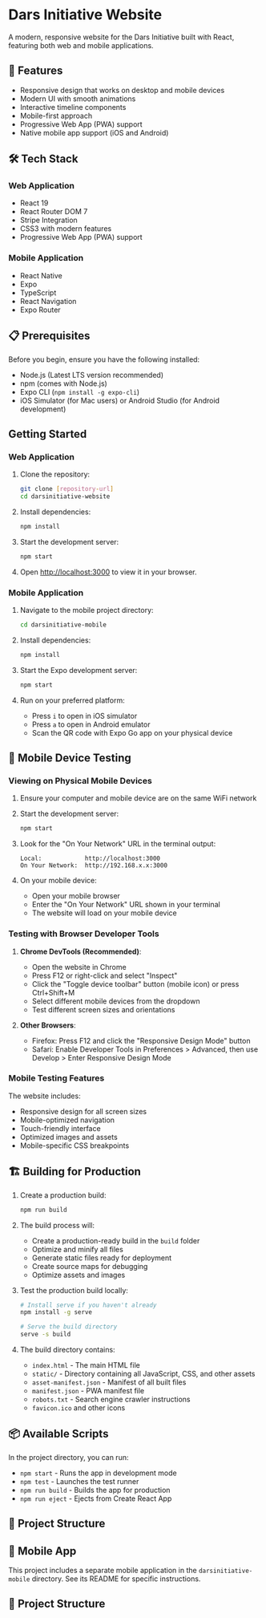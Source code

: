 # Dars Initiative Website

A modern, responsive website for the Dars Initiative built with React, featuring both web and mobile applications.

## 🚀 Features

- Responsive design that works on desktop and mobile devices
- Modern UI with smooth animations
- Interactive timeline components
- Mobile-first approach
- Progressive Web App (PWA) support
- Native mobile app support (iOS and Android)

## 🛠️ Tech Stack

### Web Application
- React 19
- React Router DOM 7
- Stripe Integration
- CSS3 with modern features
- Progressive Web App (PWA) support

### Mobile Application
- React Native
- Expo
- TypeScript
- React Navigation
- Expo Router

## 📋 Prerequisites

Before you begin, ensure you have the following installed:
- Node.js (Latest LTS version recommended)
- npm (comes with Node.js)
- Expo CLI (`npm install -g expo-cli`)
- iOS Simulator (for Mac users) or Android Studio (for Android development)

## Getting Started

### Web Application

1. Clone the repository:
   ```bash
   git clone [repository-url]
   cd darsinitiative-website
   ```

2. Install dependencies:
   ```bash
   npm install
   ```

3. Start the development server:
   ```bash
   npm start
   ```

4. Open [http://localhost:3000](http://localhost:3000) to view it in your browser.

### Mobile Application

1. Navigate to the mobile project directory:
   ```bash
   cd darsinitiative-mobile
   ```

2. Install dependencies:
   ```bash
   npm install
   ```

3. Start the Expo development server:
   ```bash
   npm start
   ```

4. Run on your preferred platform:
   - Press `i` to open in iOS simulator
   - Press `a` to open in Android emulator
   - Scan the QR code with Expo Go app on your physical device

## 📱 Mobile Device Testing

### Viewing on Physical Mobile Devices

1. Ensure your computer and mobile device are on the same WiFi network

2. Start the development server:
   ```bash
   npm start
   ```

3. Look for the "On Your Network" URL in the terminal output:
   ```
   Local:            http://localhost:3000
   On Your Network:  http://192.168.x.x:3000
   ```

4. On your mobile device:
   - Open your mobile browser
   - Enter the "On Your Network" URL shown in your terminal
   - The website will load on your mobile device

### Testing with Browser Developer Tools

1. **Chrome DevTools (Recommended)**:
   - Open the website in Chrome
   - Press F12 or right-click and select "Inspect"
   - Click the "Toggle device toolbar" button (mobile icon) or press Ctrl+Shift+M
   - Select different mobile devices from the dropdown
   - Test different screen sizes and orientations

2. **Other Browsers**:
   - Firefox: Press F12 and click the "Responsive Design Mode" button
   - Safari: Enable Developer Tools in Preferences > Advanced, then use Develop > Enter Responsive Design Mode

### Mobile Testing Features

The website includes:
- Responsive design for all screen sizes
- Mobile-optimized navigation
- Touch-friendly interface
- Optimized images and assets
- Mobile-specific CSS breakpoints

## 🏗️ Building for Production

1. Create a production build:
   ```bash
   npm run build
   ```

2. The build process will:
   - Create a production-ready build in the `build` folder
   - Optimize and minify all files
   - Generate static files ready for deployment
   - Create source maps for debugging
   - Optimize assets and images

3. Test the production build locally:
   ```bash
   # Install serve if you haven't already
   npm install -g serve

   # Serve the build directory
   serve -s build
   ```

4. The build directory contains:
   - `index.html` - The main HTML file
   - `static/` - Directory containing all JavaScript, CSS, and other assets
   - `asset-manifest.json` - Manifest of all built files
   - `manifest.json` - PWA manifest file
   - `robots.txt` - Search engine crawler instructions
   - `favicon.ico` and other icons

## 📦 Available Scripts

In the project directory, you can run:

- `npm start` - Runs the app in development mode
- `npm test` - Launches the test runner
- `npm run build` - Builds the app for production
- `npm run eject` - Ejects from Create React App

## 🎨 Project Structure


## 📱 Mobile App

This project includes a separate mobile application in the `darsinitiative-mobile` directory. See its README for specific instructions.

## 🎨 Project Structure
